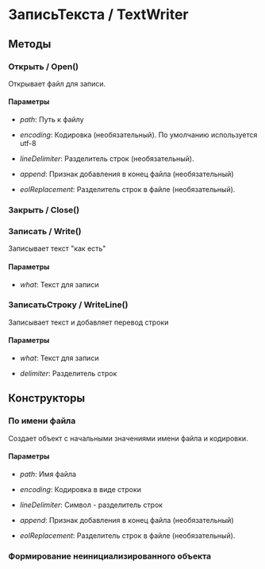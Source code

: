 
# ЗаписьТекста / TextWriter

## Методы
    
### Открыть / Open()
    
    
    
Открывает файл для записи.


  
  
#### Параметры

* *path*: Путь к файлу

* *encoding*: Кодировка (необязательный). По умолчанию используется utf-8

* *lineDelimiter*: Разделитель строк (необязательный).

* *append*: Признак добавления в конец файла (необязательный)

* *eolReplacement*: Разделитель строк в файле (необязательный).

### Закрыть / Close()
    
### Записать / Write()
    
    
    
Записывает текст "как есть"


  
  
#### Параметры

* *what*: Текст для записи

### ЗаписатьСтроку / WriteLine()
    
    
    
Записывает текст и добавляет перевод строки


  
  
#### Параметры

* *what*: Текст для записи

* *delimiter*: Разделитель строк

## Конструкторы

  
### По имени файла
    
    
Создает объект с начальными значениями имени файла и кодировки.


  
  
#### Параметры

* *path*: Имя файла

* *encoding*: Кодировка в виде строки

* *lineDelimiter*: Символ - разделитель строк

* *append*: Признак добавления в конец файла (необязательный)

* *eolReplacement*: Разделитель строк в файле (необязательный).

### Формирование неинициализированного объекта
